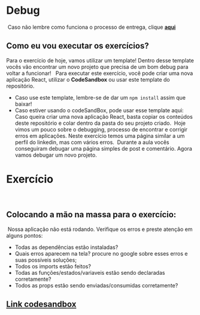 # Debug
​
Caso não lembre como funciona o processo de entrega, clique [**aqui**](https://github.com/labenuexercicios/instrucoes-entrega)
​
​
## Como eu vou executar os exercícios?
Para o exercício de hoje, vamos utilizar um template! Dentro desse template vocês vão encontrar um novo projeto que precisa de um bom debug para voltar a funcionar!
​
​
Para executar este exercício, você pode criar uma nova aplicação React, utilizar o **CodeSandbox** ou usar este template do repositório.
- Caso use este template, lembre-se de dar um `npm install` assim que baixar! 
- Caso estiver usando o codeSandBox, pode usar esse template aqui: 
​
Caso queira criar uma nova aplicação React, basta copiar os conteúdos deste repositório e colar dentro da pasta do seu projeto criado.
​
Hoje vimos um pouco sobre o debugging, processo de encontrar e corrigir erros em aplicações. Neste exercício temos uma página similar a um perfil do linkedin, mas com vários erros.
​
Durante a aula vocês conseguiram debugar uma página simples de post e comentário. Agora vamos debugar um novo projeto.
​
# Exercício
​
## Colocando a mão na massa para o exercício: 
​
Nossa aplicação não está rodando. Verifique os erros e preste atenção em alguns pontos:
​
- Todas as dependências estão instaladas?
- Quais erros aparecem na tela? procure no google sobre esses erros e suas possíveis soluções;
- Todos os imports estão feitos?
- Todas as funções/estados/variaveis estão sendo declaradas corretamente?
- Todos as props estão sendo enviadas/consumidas corretamente?
 
## [**Link codesandbox**](https://codesandbox.io/s/debug-exercicio-dgh9wi)
 
